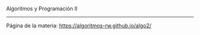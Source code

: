 Algoritmos y Programación II

------------------

Página de la materia: https://algoritmos-rw.github.io/algo2/